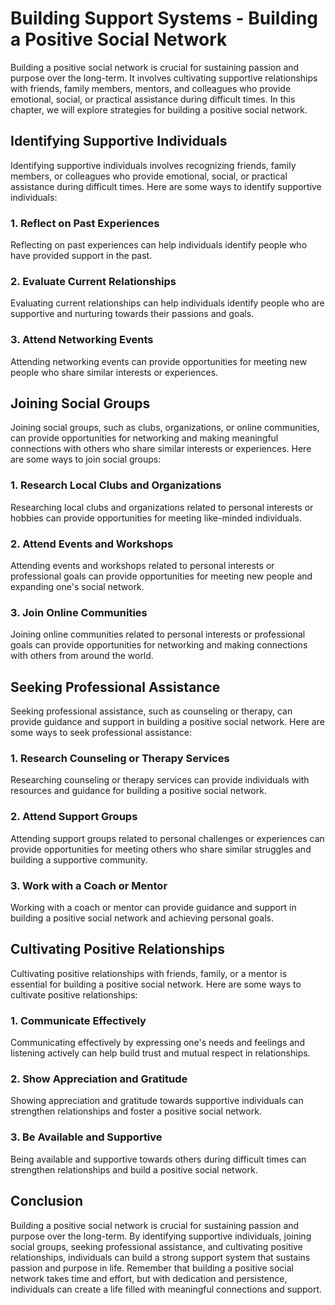 Building Support Systems - Building a Positive Social Network
========================================================================

Building a positive social network is crucial for sustaining passion and purpose over the long-term. It involves cultivating supportive relationships with friends, family members, mentors, and colleagues who provide emotional, social, or practical assistance during difficult times. In this chapter, we will explore strategies for building a positive social network.

Identifying Supportive Individuals
----------------------------------

Identifying supportive individuals involves recognizing friends, family members, or colleagues who provide emotional, social, or practical assistance during difficult times. Here are some ways to identify supportive individuals:

### 1. Reflect on Past Experiences

Reflecting on past experiences can help individuals identify people who have provided support in the past.

### 2. Evaluate Current Relationships

Evaluating current relationships can help individuals identify people who are supportive and nurturing towards their passions and goals.

### 3. Attend Networking Events

Attending networking events can provide opportunities for meeting new people who share similar interests or experiences.

Joining Social Groups
---------------------

Joining social groups, such as clubs, organizations, or online communities, can provide opportunities for networking and making meaningful connections with others who share similar interests or experiences. Here are some ways to join social groups:

### 1. Research Local Clubs and Organizations

Researching local clubs and organizations related to personal interests or hobbies can provide opportunities for meeting like-minded individuals.

### 2. Attend Events and Workshops

Attending events and workshops related to personal interests or professional goals can provide opportunities for meeting new people and expanding one's social network.

### 3. Join Online Communities

Joining online communities related to personal interests or professional goals can provide opportunities for networking and making connections with others from around the world.

Seeking Professional Assistance
-------------------------------

Seeking professional assistance, such as counseling or therapy, can provide guidance and support in building a positive social network. Here are some ways to seek professional assistance:

### 1. Research Counseling or Therapy Services

Researching counseling or therapy services can provide individuals with resources and guidance for building a positive social network.

### 2. Attend Support Groups

Attending support groups related to personal challenges or experiences can provide opportunities for meeting others who share similar struggles and building a supportive community.

### 3. Work with a Coach or Mentor

Working with a coach or mentor can provide guidance and support in building a positive social network and achieving personal goals.

Cultivating Positive Relationships
----------------------------------

Cultivating positive relationships with friends, family, or a mentor is essential for building a positive social network. Here are some ways to cultivate positive relationships:

### 1. Communicate Effectively

Communicating effectively by expressing one's needs and feelings and listening actively can help build trust and mutual respect in relationships.

### 2. Show Appreciation and Gratitude

Showing appreciation and gratitude towards supportive individuals can strengthen relationships and foster a positive social network.

### 3. Be Available and Supportive

Being available and supportive towards others during difficult times can strengthen relationships and build a positive social network.

Conclusion
----------

Building a positive social network is crucial for sustaining passion and purpose over the long-term. By identifying supportive individuals, joining social groups, seeking professional assistance, and cultivating positive relationships, individuals can build a strong support system that sustains passion and purpose in life. Remember that building a positive social network takes time and effort, but with dedication and persistence, individuals can create a life filled with meaningful connections and support.

